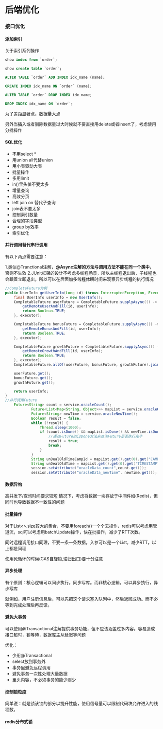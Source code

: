 # 后端优化

### 接口优化

#### 添加索引

关于索引系列操作

```sql
show index from `order`;

show create table `order`;

ALTER TABLE `order` ADD INDEX idx_name (name);

CREATE INDEX idx_name ON `order` (name);

ALTER TABLE `order` DROP INDEX idx_name;

DROP INDEX idx_name ON `order`;
```

为了差距显著点，数据量大点

另外当插入或者删除数据量过大时候就不要直接用delete或者insert了，考虑使用分批操作

#### SQL优化

- 不用select *
- 用union all代替union
- 用小表驱动大表
- 批量操作
- 多用limit
- in()里头值不要太多
- 增量查询
- 高效分页
- left join on 替代子查询
- join表不要太多
- 控制索引数量
- 合理的字段类型
- group by效率
- 索引优化

#### 并行调用替代串行调用

有以下两点需要注意：

1.类似@Tranctional注解，**@Async注解的方法与调用方法不能在同一个类中**，否则不生效
2.JUnit框架的设计不考虑多线程场景，所以主线程退出后，子线程也会跟着立即退出，所以可以在后面加多线程休眠时间来观察异步线程的执行情况

```java
//CompleteFuture为例
public UserInfo getUserInfo(Long id) throws InterruptedException, ExecutionException {
    final UserInfo userInfo = new UserInfo();
    CompletableFuture userFuture = CompletableFuture.supplyAsync(() -> {
        getRemoteUserAndFill(id, userInfo);
        return Boolean.TRUE;
    }, executor);

    CompletableFuture bonusFuture = CompletableFuture.supplyAsync(() -> {
        getRemoteBonusAndFill(id, userInfo);
        return Boolean.TRUE;
    }, executor);

    CompletableFuture growthFuture = CompletableFuture.supplyAsync(() -> {
        getRemoteGrowthAndFill(id, userInfo);
        return Boolean.TRUE;
    }, executor);
    CompletableFuture.allOf(userFuture, bonusFuture, growthFuture).join();

    userFuture.get();
    bonusFuture.get();
    growthFuture.get();

    return userInfo;
}
//并行调用Future
	Future<String> count = service.oracleCount();
            Future<List<Map<String, Object>>> mapList = service.oracleOldestData();
            Future<String> newTime = service.oracleNewTime();
            Boolean result = false;
            while (!result) {
                Thread.sleep(1000);
                if (count.isDone() && mapList.isDone() && newTime.isDone()) {
                    //通过Future的isDone方法来查询Future是否执行完毕
                    result = true;
                    break;
                }
            }
            String unDealOldTimeCampId = mapList.get().get(0).get("CAMP_ID").toString();
            String unDealOldTime = mapList.get().get(0).get("TIMESTAMP").toString();
            session.setAttribute("oracleData_count",count.get());
            session.setAttribute("oracleData_newTime", newTime.get());
```

#### 数据异构

高并发下/查询时间要求较短 情况下，考虑将数据一块存放于中间件如(Redis)，但同时也导致数据不一致性的问题

#### 批量操作

对于List<>.size较大的集合，不要用foreach()一个个去操作，redis可以考虑用管道流，sql可以考虑用batchUpdate操作，快在批操作，减少了RTT次数。

同时远程调用接口同理，不要一条一条数据，入参可以是一个List，减少RTT，以上都是同理

使用死循环的时候(CAS自旋锁,递归出口)要十分注意

#### 异步处理

有个原则：核心逻辑可以同步执行，同步写库。而非核心逻辑，可以异步执行，异步写库

就例如，用户注册信息后，可以先把这个请求塞入队列中，然后返回成功。而不必等到完成处理后再反馈。

#### 避免大事务

可以使用@Transactional注解提供事务功能，但不应该涵盖过多内容，容易造成接口超时，锁等待，数据库主从延迟等问题

优化：

- 少用@Transactional
- select放到事务外
- 事务里避免远程调用
- 避免事务一次性处理大量数据
- 里头内容，不必须事务的能少则少

#### 控制锁粒度

简单说：就是锁该锁的部分以提升性能，使用信号量可以限制代码块允许进入的线程数，

#### redis分布式锁

